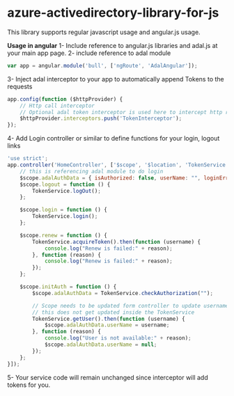 azure-activedirectory-library-for-js
====================================
This library supports regular javascript usage and angular.js usage. 

**Usage in angular**
1- Include reference to angular.js libraries and adal.js at your main app page.
2- include reference to adal module
```js
var app = angular.module('bull', ['ngRoute', 'AdalAngular']);
```
3- Inject adal interceptor to your app to automatically append Tokens to the requests
```js
app.config(function ($httpProvider) {
    // Http call interceptor
    // Optional adal token interceptor is used here to intercept http request/response
    $httpProvider.interceptors.push('TokenInterceptor');
});
```
4- Add Login controller or similar to define functions for your login, logout links
```js
'use strict';
app.controller('HomeController', ['$scope', '$location', 'TokenService', function ($scope, $location, TokenService) {
    // this is referencing adal module to do login
    $scope.adalAuthData = { isAuthorized: false, userName: "", loginError: "" };
    $scope.logout = function () {
        TokenService.logOut();
    };

    $scope.login = function () {
        TokenService.login();
    };

    $scope.renew = function () {
        TokenService.acquireToken().then(function (username) {
            console.log("Renew is failed:" + reason);
        }, function (reason) {
            console.log("Renew is failed:" + reason);
        });
    };

    $scope.initAuth = function () {
        $scope.adalAuthData = TokenService.checkAuthorization("");

        // Scope needs to be updated form controller to update username in the text.
        // this does not get updated inside the TokenService
        TokenService.getUser().then(function (username) {
            $scope.adalAuthData.userName = username;
        }, function (reason) {
            console.log("User is not available:" + reason);
            $scope.adalAuthData.userName = null;
        });
    };
}]);

```
5- Your service code will remain unchanged since interceptor will add tokens for you.